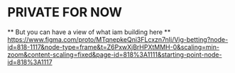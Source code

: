 # PRIVATE FOR NOW
** But you can have a view of what iam building here **
https://www.figma.com/proto/MTqnepkeQni3FLcxzn7nIj/Vig-betting?node-id=818-1117&node-type=frame&t=Z6PxwXjBrHPXtMMH-0&scaling=min-zoom&content-scaling=fixed&page-id=818%3A1111&starting-point-node-id=818%3A1117